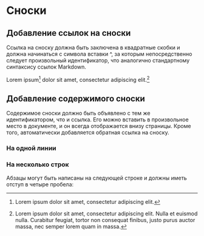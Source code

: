 # Сноски

## Добавление ссылок на сноски

Ссылка на сноску должна быть заключена в квадратные скобки и должна начинаться с символа вставки ^, за которым непосредственно следует произвольный идентификатор, что аналогично стандартному синтаксису ссылок Markdown.

Lorem ipsum[^1] dolor sit amet, consectetur adipiscing elit.[^2]

## Добавление содержимого сноски

Содержимое сноски должно быть объявлено с тем же идентификатором, что и ссылка. Его можно вставить в произвольное место в документе, и он всегда отображается внизу страницы. Кроме того, автоматически добавляется обратная ссылка на сноску.

### На одной линии

[^1]: Lorem ipsum dolor sit amet, consectetur adipiscing elit.

### На несколько строк

Абзацы могут быть написаны на следующей строке и должны иметь отступ в четыре пробела:

[^2]:
    Lorem ipsum dolor sit amet, consectetur adipiscing elit. Nulla et euismod
    nulla. Curabitur feugiat, tortor non consequat finibus, justo purus auctor
    massa, nec semper lorem quam in massa.


